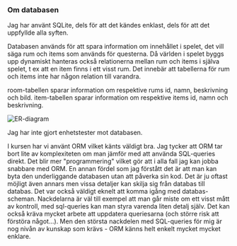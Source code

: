 ### Om databasen

Jag har använt SQLite, dels för att det kändes enklast, dels för att det uppfyllde alla syften.

Databasen används för att spara information om innehållet i spelet, det vill säga rum och items som används för questerna. Då världen i spelet byggs upp dynamiskt hanteras också relationerna mellan rum och items i själva spelet, t ex att en item finns i ett visst rum. Det innebär att tabellerna för rum och items inte har någon relation till varandra.

room-tabellen sparar information om respektive rums id, namn, beskrivning och bild. item-tabellen sparar information om respektive items id, namn och beskrivning.

![ER-diagram](../../img/proj_er.png)


Jag har inte gjort enhetstester mot databasen.

I kursen har vi använt ORM vilket känts väldigt bra. Jag tycker att ORM tar bort lite av komplexiteten om man jämför med att använda SQL-queries direkt. Det blir mer "programmering" vilket gör att i alla fall jag kan jobba snabbare med ORM. En annan fördel som jag förstått det är att man kan byta den underliggande databasen utan att påverka sin kod. Det är ju oftast möjligt även annars men vissa detaljer kan skilja sig från databas till databas. Det var också väldigt eknelt att komma igång med databas-scheman. Nackdelarna är väl till exempel att man går miste om ett visst mått av kontroll, med sql-queries kan man styra varenda liten detalj själv. Det kan också kräva mycket arbete att uppdatera queriesarna (och större risk att förstöra något...). Men den största nackdelen med SQL-queries för mig är nog nivån av kunskap som krävs - ORM känns helt enkelt mycket mycket enklare.
